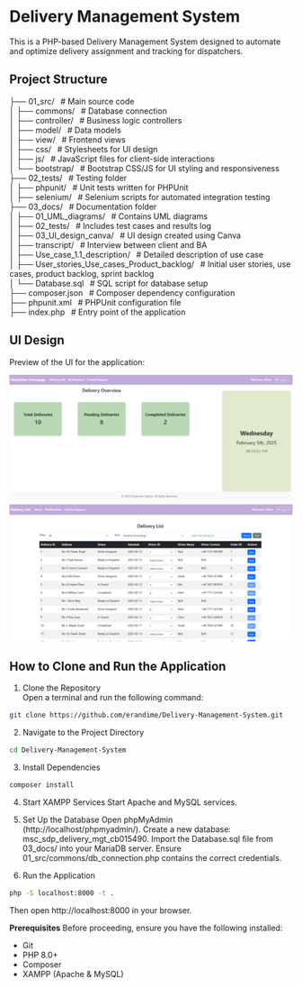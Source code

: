 # Delivery Management System

This is a PHP-based Delivery Management System designed to automate and optimize delivery assignment and tracking for dispatchers. 

## **Project Structure**

├── 01_src/                     &ensp;# Main source code  
│   ├── commons/                &ensp;# Database connection  
│   ├── controller/             &ensp;# Business logic controllers  
│   ├── model/                  &ensp;# Data models  
│   ├── view/                   &ensp;# Frontend views  
│   ├── css/                     &ensp;# Stylesheets for UI design  
│   ├── js/                      &ensp;# JavaScript files for client-side interactions  
│   └── bootstrap/               &ensp;# Bootstrap CSS/JS for UI styling and responsiveness  
├── 02_tests/                   &ensp;# Testing folder  
│   ├── phpunit/                &ensp;# Unit tests written for PHPUnit  
│   ├── selenium/               &ensp;# Selenium scripts for automated integration testing  
├── 03_docs/                    &ensp;# Documentation folder  
│   ├── 01_UML_diagrams/        &ensp;# Contains UML diagrams  
│   ├── 02_tests/               &ensp;# Includes test cases and results log</br>
│   ├── 03_UI_design_canva/     &ensp;# UI design created using Canva  
│   ├── transcript/             &ensp;# Interview between client and BA  
│   ├── Use_case_1.1_description/  &ensp;# Detailed description of use case  
│   ├── User_stories_Use_cases_Product_backlog/  &ensp;# Initial user stories, use cases, product backlog, sprint backlog  </br>
│   └── Database.sql            &ensp;# SQL script for database setup  
├── composer.json               &ensp;# Composer dependency configuration  
├── phpunit.xml                 &ensp;# PHPUnit configuration file  
├── index.php                   &ensp;# Entry point of the application  
 
## UI Design
Preview of the UI for the application:<br/>

![homepage](03_docs/03_UI_design_canva/UI/homepage.png)
![deliverylist](03_docs/03_UI_design_canva/UI/deliverylist.png)

## **How to Clone and Run the Application**

1. Clone the Repository  
Open a terminal and run the following command:  
```sh
git clone https://github.com/erandime/Delivery-Management-System.git
```
2. Navigate to the Project Directory
```sh
cd Delivery-Management-System
```
3. Install Dependencies
```sh
composer install
```
4. Start XAMPP Services
Start Apache and MySQL services.

5. Set Up the Database
Open phpMyAdmin (http://localhost/phpmyadmin/).
Create a new database: msc_sdp_delivery_mgt_cb015490.
Import the Database.sql file from 03_docs/ into your MariaDB server.
Ensure 01_src/commons/db_connection.php contains the correct credentials.

6. Run the Application
```sh
php -S localhost:8000 -t .
```
Then open http://localhost:8000 in your browser.

**Prerequisites**
Before proceeding, ensure you have the following installed:

- Git
- PHP 8.0+
- Composer 
- XAMPP (Apache & MySQL)